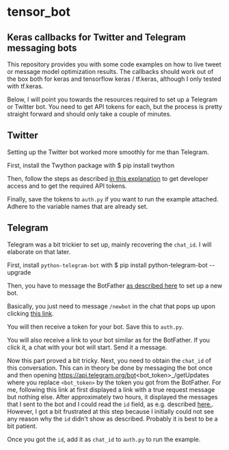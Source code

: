 # tensor_bot
## Keras callbacks for Twitter and Telegram messaging bots

This repository provides you with some code examples on how to live tweet or message model optimization results. 
The callbacks should work out of the box both for keras and tensorflow keras / tf.keras, although I only tested with tf.keras.

Below, I will point you towards the resources required to set up a Telegram or Twitter bot. You need to get API tokens for each, but the process is pretty straight forward and should only take a couple of minutes. 

## Twitter 
Setting up the Twitter bot worked more smoothly for me than Telegram. 

First, install the Twython package with 
	$ pip install twython

Then, follow the steps as described [in this explanation](https://projects.raspberrypi.org/en/projects/getting-started-with-the-twitter-api) to get developer access and to get the required API tokens. 

Finally, save the tokens to `auth.py` if you want to run the example attached. Adhere to the variable names that are already set. 

## Telegram
Telegram was a bit trickier to set up, mainly recovering the `chat_id`. I will elaborate on that later. 

First, install `python-telegram-bot` with 
	$ pip install python-telegram-bot --upgrade

Then, you have to message the BotFather [as described here](https://core.telegram.org/bots#6-botfather) to set up a new bot. 

Basically, you just need to message `/newbot` in the chat that pops up upon clicking [this link](https://telegram.me/botfather). 

You will then receive a token for your bot. Save this to `auth.py`. 

You will also receive a link to your bot similar as for the BotFather. If you click it, a chat with your bot will start. Send it a message. 

Now this part proved a bit tricky. Next, you need to obtain the `chat_id` of this conversation. This can in theory be done by messaging the bot once and then opening
	https://api.telegram.org/bot<bot_token>_/getUpdates
where you replace `<bot_token>` by the token you got from the BotFather. For me, following this link at first displayed a link with a true request message but nothing else. 
After approximately two hours, it displayed the messages that I sent to the bot and I could read the `id` field, as e.g. described [here.](https://stackoverflow.com/questions/32423837/telegram-bot-how-to-get-a-group-chat-id). 
However, I got a bit frustrated at this step because I initially could not see any reason why the `id` didn't show as described. Probably it is best to be a bit patient. 

Once you got the `id`, add it as `chat_id` to `auth.py` to run the example. 

